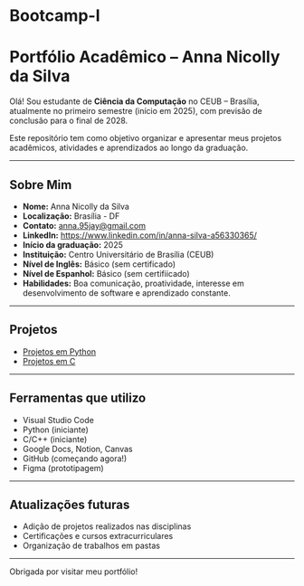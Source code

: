 # Bootcamp-I

# Portfólio Acadêmico – Anna Nicolly da Silva

Olá! Sou estudante de **Ciência da Computação** no CEUB – Brasília, atualmente no primeiro semestre (início em 2025), com previsão de conclusão para o final de 2028.

Este repositório tem como objetivo organizar e apresentar meus projetos acadêmicos, atividades e aprendizados ao longo da graduação.

---

## Sobre Mim

- **Nome:** Anna Nicolly da Silva  
- **Localização:** Brasília - DF  
- **Contato:** anna.95jay@gmail.com
- **LinkedIn:** https://www.linkedin.com/in/anna-silva-a56330365/
- **Início da graduação:** 2025  
- **Instituição:** Centro Universitário de Brasília (CEUB)  
- **Nível de Inglês:** Básico (sem certificado)
- **Nível de Espanhol:** Básico (sem certifiicado)  
- **Habilidades:** Boa comunicação, proatividade, interesse em desenvolvimento de software e aprendizado constante.

---

## Projetos
- [Projetos em Python](./Python/)
- [Projetos em C](./C/)

---

## Ferramentas que utilizo

- Visual Studio Code  
- Python (iniciante)  
- C/C++ (iniciante)  
- Google Docs, Notion, Canvas  
- GitHub (começando agora!)  
- Figma (prototipagem)  

---

## Atualizações futuras

- Adição de projetos realizados nas disciplinas  
- Certificações e cursos extracurriculares  
- Organização de trabalhos em pastas

---

Obrigada por visitar meu portfólio!
